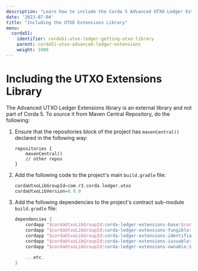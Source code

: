 ```yaml
---
description: "Learn how to include the Corda 5 Advanced UTXO Ledger Extensions library in your project."
date: '2023-07-04'
title: "Including the UTXO Extensions Library"
menu:
  corda51:
    identifier: corda51-utxo-ledger-getting-utxo-library
    parent: corda51-utxo-advanced-ledger-extensions
    weight: 1000
---
```


# Including the UTXO Extensions Library

The Advanced UTXO Ledger Extensions library is an external library and not part of Corda 5. To source it
from Maven Central Repository, do the following:

1. Ensure that the repositories block of the project has `mavenCentral()` declared in the following way:

   ```
   repositories {
       mavenCentral()
       // other repos
   }
   ```

2. Add the following code to the project's main `build.gradle` file:

   ```gradle
   cordaUtxoLibGroupId=com.r3.corda.ledger.utxo
   cordaUtxoLibVersion=0.9.0
   ```

3. Add the following dependencies to the project's contract sub-module `build.gradle` file:

   ```gradle
   dependencies {
       cordapp "$cordaUtxoLibGroupId:corda-ledger-extensions-base:$cordaUtxoLibVersion"
       cordapp "$cordaUtxoLibGroupId:corda-ledger-extensions-fungible:$cordaUtxoLibVersion"
       cordapp "$cordaUtxoLibGroupId:corda-ledger-extensions-identifiable:$cordaUtxoLibVersion"
       cordapp "$cordaUtxoLibGroupId:corda-ledger-extensions-issuable:$cordaUtxoLibVersion"
       cordapp "$cordaUtxoLibGroupId:corda-ledger-extensions-ownable:$cordaUtxoLibVersion"

       ...etc.
   }
   ```

